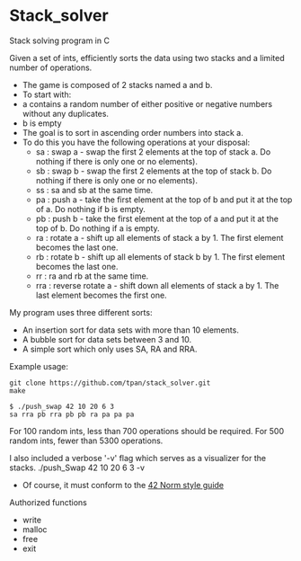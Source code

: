 # Stack_solver
Stack solving program in C

Given a set of ints, efficiently sorts the data using two stacks and a limited number of operations.

* The game is composed of 2 stacks named a and b.
* To start with:
* a contains a random number of either positive or negative numbers without any duplicates.
* b is empty
* The goal is to sort in ascending order numbers into stack a.
* To do this you have the following operations at your disposal:
  * sa : swap a - swap the first 2 elements at the top of stack a. Do nothing if there is only one or no elements).
  * sb : swap b - swap the first 2 elements at the top of stack b. Do nothing if there is only one or no elements).
  * ss : sa and sb at the same time.
  * pa : push a - take the first element at the top of b and put it at the top of a. Do nothing if b is empty.
  * pb : push b - take the first element at the top of a and put it at the top of b. Do nothing if a is empty.
  * ra : rotate a - shift up all elements of stack a by 1. The first element becomes the last one.
  * rb : rotate b - shift up all elements of stack b by 1. The first element becomes the last one.
  * rr : ra and rb at the same time.
  * rra : reverse rotate a - shift down all elements of stack a by 1. The last element becomes the first one.

My program uses three different sorts:
* An insertion sort for data sets with more than 10 elements.
* A bubble sort for data sets between 3 and 10.
* A simple sort which only uses SA, RA and RRA.

Example usage:

    git clone https://github.com/tpan/stack_solver.git
    make
    
    $ ./push_swap 42 10 20 6 3
    sa rra pb rra pb pb ra pa pa pa
    
For 100 random ints, less than 700 operations should be required.
For 500 random ints, fewer than 5300 operations.

I also included a verbose '-v' flag which serves as a visualizer for the stacks.
    ./push_Swap 42 10 20 6 3 -v

* Of course, it must conform to the [42 Norm style guide](https://github.com/tpan/stack_solver/blob/master/push_swap.en.pdf)

Authorized functions
* write
* malloc
* free
* exit
